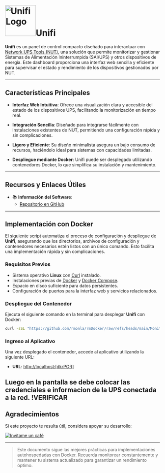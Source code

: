 <!--  
# Ricardo Monla (https://github.com/rmonla)
# Unifi - v250116-1823
-->

# <img src="https://raw.githubusercontent.com/Brandawg93/Unifi/main/src/app/icon.svg" alt="Unifi Logo" width="100"/>Unifi

**Unifi** es un panel de control compacto diseñado para interactuar con [Network UPS Tools (NUT)](https://networkupstools.org/), una solución que permite monitorizar y gestionar Sistemas de Alimentación Ininterrumpida (SAI/UPS) y otros dispositivos de energía. Este dashboard proporciona una interfaz web sencilla y eficiente para supervisar el estado y rendimiento de los dispositivos gestionados por NUT.

---

## Características Principales

- **Interfaz Web Intuitiva**: Ofrece una visualización clara y accesible del estado de los dispositivos UPS, facilitando la monitorización en tiempo real.

- **Integración Sencilla**: Diseñado para integrarse fácilmente con instalaciones existentes de NUT, permitiendo una configuración rápida y sin complicaciones.

- **Ligero y Eficiente**: Su diseño minimalista asegura un bajo consumo de recursos, haciéndolo ideal para sistemas con capacidades limitadas.

- **Despliegue mediante Docker**: Unifi puede ser desplegado utilizando contenedores Docker, lo que simplifica su instalación y mantenimiento.

---

## Recursos y Enlaces Útiles

- 📚 **Información del Software**:
  - [Repositorio en GitHub](https://github.com/Brandawg93/Unifi/)

---

## Implementación con Docker

El siguiente script automatiza el proceso de configuración y despliegue de **Unifi**, asegurando que los directorios, archivos de configuración y contenedores necesarios estén listos con un único comando. Esto facilita una implementación rápida y sin complicaciones.

### Requisitos Previos

- Sistema operativo **Linux** con [Curl](https://curl.se/) instalado.
- Instalaciones previas de [Docker](https://docs.docker.com/engine/install/) y [Docker Compose](https://docs.docker.com/compose/).
- Espacio en disco suficiente para datos persistentes.
- Configuración de puertos para la interfaz web y servicios relacionados.

### Despliegue del Contenedor

Ejecuta el siguiente comando en la terminal para desplegar **Unifi** con Docker:

```bash
curl -sSL "https://github.com/rmonla/rmDocker/raw/refs/heads/main/Monitores/Unifi/rmDkrUp-Unifi.sh" | bash

```

### Ingreso al Aplicativo

Una vez desplegado el contenedor, accede al aplicativo utilizando la siguiente URL:

- **URL**: [http://localhost:[dkrPOR]](http://localhost:[dkrPOR])

Luego en la pantalla se debe colocar las credenciales e informacion de la UPS conectada a la red. !VERIFICAR 
---


## Agradecimientos

Si este proyecto te resulta útil, considera apoyar su desarrollo:

[![Invítame un café](https://img.shields.io/badge/Invítame%20un%20café-%23FFDD00?style=for-the-badge&logo=buymeacoffee&logoColor=white)](https://bit.ly/4hcukTf)

---

> Este documento sigue las mejores prácticas para implementaciones autohospedadas con Docker. Recuerda monitorear constantemente y mantener tu sistema actualizado para garantizar un rendimiento óptimo.
